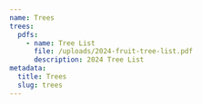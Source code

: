 ```yaml
---
name: Trees
trees:
  pdfs:
    - name: Tree List
      file: /uploads/2024-fruit-tree-list.pdf
      description: 2024 Tree List
metadata:
  title: Trees
  slug: trees
---
```

